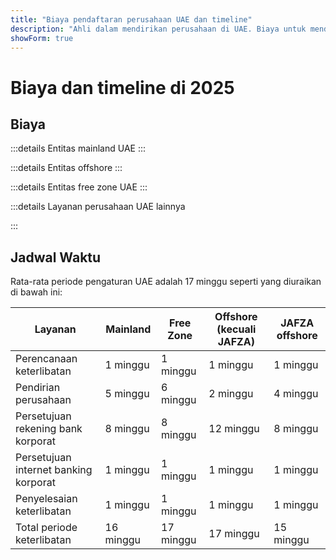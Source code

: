 ```yaml
---
title: "Biaya pendaftaran perusahaan UAE dan timeline"
description: "Ahli dalam mendirikan perusahaan di UAE. Biaya untuk mendaftarkan perusahaan UAE dan perkiraan timeline pendirian bisnis."
showForm: true
---
```


# Biaya dan timeline di 2025

## Biaya

:::details Entitas mainland UAE
<TableWrapper
  :headers="['Jenis entitas UAE yang berbeda', 'Biaya Tahun 1', 'Biaya Tahun 2', 'Draft Faktur']"
  :rows="[
    { title: 'Dubai mainland LLC', year1Cost: 23610, year2Cost: 12932, invoiceLink: 'https://docs.google.com/document/d/17zrplxsKNhqfC8AGuqbiAzR_1QXutglx_zeaSEys7-E/edit?usp=sharing' },
    { title: 'Abu Dhabi LLC', year1Cost: 29538, year2Cost: 12003, invoiceLink: '/resources/contacts' },
    { title: 'RAK LLC', year1Cost: 23400, year2Cost: 10469, invoiceLink: '/resources/contacts' },
    { title: 'Sharjah LLC', year1Cost: 30995, year2Cost: 13960, invoiceLink: '/resources/contacts' },
    { title: 'Ajman LLC', year1Cost: 29375, year2Cost: 8960, invoiceLink: '/resources/contacts' }
  ]"
/>
:::

:::details Entitas offshore
<TableWrapper
  :headers="['Pilihan pembentukan perusahaan Offshore UAE', 'Biaya Tahun 1', 'Biaya Tahun 2', 'Draft Faktur']"
  :rows="[
    { title: 'JAFZA offshore company formation', year1Cost: 22393, year2Cost: 10143, invoiceLink: '/resources/contacts' },
    { title: 'RAK offshore company formation', year1Cost: 16714, year2Cost: 5620, invoiceLink: '/resources/contacts' },
    { title: 'Ajman offshore company formation', year1Cost: 12670, year2Cost: 3200, invoiceLink: '/resources/contacts' }
  ]"
/>
:::

:::details Entitas free zone UAE
<TableWrapper
  :headers="['Free zone UAE', 'Biaya Tahun 1', 'Biaya Tahun 2', 'Draft Faktur']"
  :rows="[
    { title: 'Dubai FTZ - Dubai Airport', year1Cost: 22063, year2Cost: 12329, invoiceLink: '/resources/contacts' },
    { title: 'Dubai FTZ - DMCC', year1Cost: 24874, year2Cost: 15999, invoiceLink: '/resources/contacts' },
    { title: 'RAKEZ company', year1Cost: 19605, year2Cost: 11182, invoiceLink: '/resources/contacts' }
  ]"
/>
:::

:::details Layanan perusahaan UAE lainnya

<TableWrapper
  :headers="['Pembukaan rekening bank korporat UAE (perlu perjalanan)', 'Keterangan', 'Biaya dalam USD']"
  :rows="[
    { title: 'UAE corporate bank account untuk perusahaan UAE yang kami daftarkan', remarks: 'Struktur perusahaan dan aktivitas bisnis sederhana', cost: 4950 },
    { title: '', remarks: 'Struktur perusahaan atau aktivitas bisnis kompleks (mis. crypto)', cost: 6950 },
    { title: 'UAE corporate bank account untuk perusahaan UAE yang tidak kami daftarkan', remarks: 'UAE corporate bank account untuk perusahaan UAE', cost: 6950 },
    { title: '', remarks: 'Struktur perusahaan atau aktivitas bisnis kompleks (mis. crypto)', cost: 8950 },
    { title: 'Rekening bank personal UAE', remarks: '', cost: 2950 }
  ]"
/>

<TableWrapper
  :headers="['Visa residensi/kerja UAE', 'Keterangan', 'Biaya']"
  :rows="[
    { title: 'Biaya visa kerja', remarks: 'Biaya kami termasuk<br/>i) biaya Employee Protection Program (EPI) (US$23 hingga US$155 tergantung rentang gaji dan jenis visa);<br/>ii) tes kesehatan (US$235)<br/>iii) aplikasi Emirates ID (US$165) dan<br/>iv) biaya aplikasi pemerintah (US$1,500). Tidak termasuk biaya asuransi kesehatan', cost: 4950 },
    { title: 'Biaya Golden visa', remarks: '', cost: 7950 },
    { title: 'Visa tanggungan - pasangan', remarks: '', cost: 2950 },
    { title: 'Visa tanggungan - anak', remarks: '', cost: 1950 }
  ]"
/>

<TableWrapper
  :headers="['Layanan akuntansi dan pajak perusahaan UAE', 'Keterangan', 'Biaya']"
  :rows="[
    { title: 'Biaya akuntansi dan pajak tahunan untuk perusahaan aktif', remarks: 'Ini adalah estimasi biaya Golden Fish. Setelah menerima draft angka akuntansi dari perusahaan Anda, Golden Fish akan memberikan saran akurat mengenai biaya akuntansi dan pajak untuk bisnis Anda.', cost: 5950 },
    { title: 'Biaya akuntansi dan pajak tahunan untuk perusahaan dorman', remarks: '', cost: 1200 },
    { title: 'Perkiraan biaya audit (jika diperlukan)', remarks: '', cost: 2000 },
    { title: 'Laporan VAT', remarks: 'Triwulanan atau bulanan tergantung volume', cost: 750 },
    { title: 'Pembukuan', remarks: '', buttonLink: '#' },
    { title: 'Penggajian', remarks: '', buttonLink: '#' }
  ]"
/>
:::

## Jadwal Waktu

Rata-rata periode pengaturan UAE adalah 17 minggu seperti yang diuraikan di bawah ini:

| Layanan                             | Mainland | Free Zone | Offshore (kecuali JAFZA) | JAFZA offshore |
| ----------------------------------- | -------- | --------- | ----------------------- | -------------- |
| Perencanaan keterlibatan           | 1 minggu | 1 minggu  | 1 minggu                | 1 minggu       |
| Pendirian perusahaan               | 5 minggu | 6 minggu  | 2 minggu                | 4 minggu       |
| Persetujuan rekening bank korporat | 8 minggu | 8 minggu  | 12 minggu               | 8 minggu       |
| Persetujuan internet banking korporat | 1 minggu | 1 minggu  | 1 minggu                | 1 minggu       |
| Penyelesaian keterlibatan          | 1 minggu | 1 minggu  | 1 minggu                | 1 minggu       |
| Total periode keterlibatan         | 16 minggu | 17 minggu | 17 minggu               | 15 minggu      |